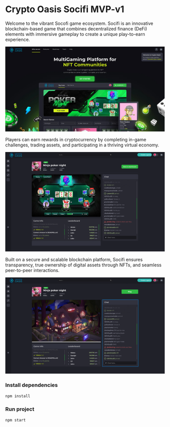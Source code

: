 # Crypto Oasis Socifi MVP-v1

Welcome to the vibrant Socofi game ecosystem. Socifi is an innovative blockchain-based game that combines decentralized finance (DeFi) elements with immersive gameplay to create a unique play-to-earn experience.

![alt text](public/Screenshot_15.png)

Players can earn rewards in cryptocurrency by completing in-game challenges, trading assets, and participating in a thriving virtual economy.

![alt text](public/Screenshot_16.png)

Built on a secure and scalable blockchain platform, Socifi ensures transparency, true ownership of digital assets through NFTs, and seamless peer-to-peer interactions. 

![alt text](public/Screenshot_17.png)

### Install dependencies

```bash
npm install
```

### Run project

```bash
npm start
```